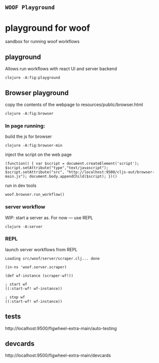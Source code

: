 ## `WOOF Playground`

# playground for woof

sandbox for running woof workflows

 

## playground

Allows run workflows with react UI and server backend

    clojure -A:fig:playground

## Browser playground

copy the contents of the webpage to resources/public/browser.html

    clojure -A:fig:browser 

### In page running: 

build the js for browser

    clojure -A:fig:browser-min

inject the script on the web page

    (function() { var $script = document.createElement('script'); $script.setAttribute("type","text/javascript"); $script.setAttribute("src", "http://localhost:9500/cljs-out/browser-main.js"); document.body.appendChild($script); })()

run in dev tools 

    woof.browser.run_workflow()

### server workflow

WIP: start a server as. For now — use REPL

    clojure -A:server 


### REPL

launch server workflows from REPL

    Loading src/woof/server/scraper.clj... done

    (in-ns 'woof.server.scraper)
    
    (def wf-instance (scraper-wf!))

    ; start wf 
    ((:start-wf! wf-instance))

    ; stop wf
    ((:start-wf! wf-instance))

## tests

http://localhost:9500/figwheel-extra-main/auto-testing

## devcards 

http://localhost:9500/figwheel-extra-main/devcards


